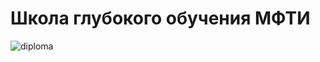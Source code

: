 # Школа глубокого обучения МФТИ

![diploma](https://github.com/user-attachments/assets/9243df67-9d05-43cc-952b-205de1b6aadc)

